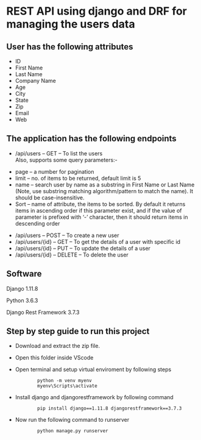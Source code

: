 # REST API using django and DRF for managing the users data

## User has the following attributes

* ID
* First Name
* Last Name
* Company Name
* Age
* City
* State
* Zip
* Email
* Web

## The application has the following endpoints

* /api/users – GET – To list the users<br>
  Also, supports some query parameters:-

- page – a number for pagination
- limit – no. of items to be returned, default limit is 5
- name – search user by name as a substring in First Name or Last Name (Note, use substring matching algorithm/pattern to match the name). It should be case-insensitive.
- Sort – name of attribute, the items to be sorted. By default it returns items in ascending order if this parameter exist, and if the value of parameter is prefixed with ‘-’ character, then it should return items in descending order
* /api/users – POST – To create a new user
* /api/users/{id} – GET – To get the details of a user with specific id
* /api/users/{id} – PUT – To update the details of a user
* /api/users/{id} – DELETE – To delete the user

## Software

Django 1.11.8

Python 3.6.3

Django Rest Framework 3.7.3

## Step by step guide to run this project

* Download and extract the zip file.
* Open this folder inside VScode
* Open terminal and setup virtual enviroment by following steps

              python -m venv myenv
              myenv\Scripts\activate
              
* Install django and djangorestframework by following command

              pip install django==1.11.8 djangorestframework==3.7.3
* Now run the following command to runserver

              python manage.py runserver

